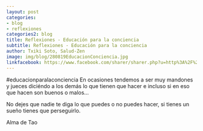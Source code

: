 ```yaml
---
layout: post
categories:
- blog
- reflexiones
categories2: blog
title: Reflexiones - Educación para la conciencia
subtitle: Reflexiones - Educación para la conciencia
author: Txiki Soto, Salud-Zen
image: img/blog/280819EducacionConciencia.jpg
linkfacebook: https://www.facebook.com/sharer/sharer.php?u=http%3A%2F%2Fwww.salud-zen.com%2Fblog%2Freflexiones%2F2019%2F08%2F28%2Freflexiones-educacion-conciencia.html&amp;src=sdkpreparse
---
```

#educacionparalaconciencia
En ocasiones tendemos a ser muy mandones y jueces diciéndo a los demás lo que tienen que hacer e incluso si en eso que hacen son buenos o malos...  

No dejes que nadie te diga lo que puedes o no puedes hacer, si tienes un sueño tienes que perseguirlo.  
  
Alma de Tao
